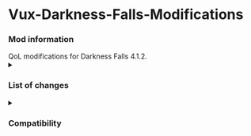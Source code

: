 # Vux-Darkness-Falls-Modifications
 <h3>Mod information</h3>
QoL modifications for Darkness Falls 4.1.2.<br/>
<details>
    <summary>
        <h3>List of changes</h3>
    </summary>
    <ul>
        <li>recipes.xml
            <ul>
                <li>Added recipes to craft Coil ammo using Coil Battery Bundles</li>
            </ul>
        </li>
    </ul>

</details>


<details>
    <summary>
        <h3>Compatibility</h3>
    </summary>
    Also compatible with Sorcery 1.72 using the unofficial compatibility patch.
</details>
